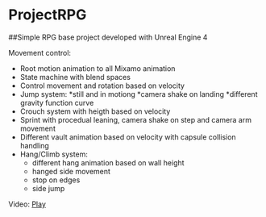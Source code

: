 # ProjectRPG

##Simple RPG base project developed with Unreal Engine 4

Movement control:
- Root motion animation to all Mixamo animation
- State machine with blend spaces
- Control movement and rotation based on velocity
- Jump system: 
   *still and in motiong
   *camera shake on landing
   *different gravity function curve
- Crouch system with heigth based on velocity
- Sprint with procedual leaning, camera shake on step and camera arm movement
- Different vault animation based on velocity with capsule collision handling
- Hang/Climb system:
    * different hang animation based on wall height
    * hanged side movement
    * stop on edges
    * side jump

Video: [Play](https://youtu.be/uNMd94EVn4A)
